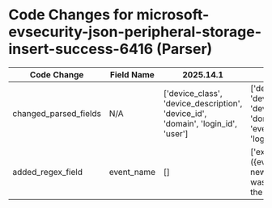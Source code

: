 # Code Changes for microsoft-evsecurity-json-peripheral-storage-insert-success-6416 (Parser)

| Code Change | Field Name | 2025.14.1 | 2025.15.1 |
|-------------|------------|-----------|------------|
| changed_parsed_fields | N/A | ['device_class', 'device_description', 'device_id', 'domain', 'login_id', 'user'] | ['device_class', 'device_description', 'device_id', 'domain', 'event_name', 'login_id', 'user'] |
| added_regex_field | event_name | [] | ['exa_regex=({event_name}A new external device was recognized by the system.)'] |